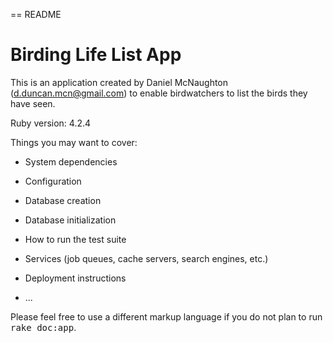 == README

# Birding Life List App

This is an application created by Daniel McNaughton (d.duncan.mcn@gmail.com) to enable birdwatchers to list the birds they have seen.

Ruby version: 4.2.4

Things you may want to cover:



* System dependencies

* Configuration

* Database creation

* Database initialization

* How to run the test suite

* Services (job queues, cache servers, search engines, etc.)

* Deployment instructions

* ...


Please feel free to use a different markup language if you do not plan to run
<tt>rake doc:app</tt>.

